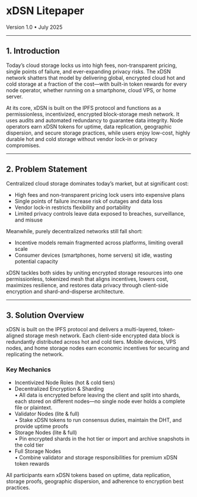 # xDSN Litepaper

Version 1.0 • July 2025

---

## 1. Introduction

Today’s cloud storage locks us into high fees, non-transparent pricing, single points of failure, and ever-expanding privacy risks. The xDSN network shatters that model by delivering global, encrypted cloud hot and cold storage at a fraction of the cost—with built-in token rewards for every node operator, whether running on a smartphone, cloud VPS, or home server.

At its core, xDSN is built on the IPFS protocol and functions as a permissionless, incentivized, encrypted block-storage mesh network. It uses audits and automated redundancy to guarantee data integrity. Node operators earn xDSN tokens for uptime, data replication, geographic dispersion, and secure storage practices, while users enjoy low-cost, highly durable hot and cold storage without vendor lock-in or privacy compromises.

---

## 2. Problem Statement

Centralized cloud storage dominates today’s market, but at significant cost:

- High fees and non-transparent pricing lock users into expensive plans
- Single points of failure increase risk of outages and data loss
- Vendor lock-in restricts flexibility and portability
- Limited privacy controls leave data exposed to breaches, surveillance, and misuse

Meanwhile, purely decentralized networks still fall short:

- Incentive models remain fragmented across platforms, limiting overall scale
- Consumer devices (smartphones, home servers) sit idle, wasting potential capacity

xDSN tackles both sides by uniting encrypted storage resources into one permissionless, tokenized mesh that aligns incentives, lowers cost, maximizes resilience, and restores data privacy through client-side encryption and shard-and-disperse architecture.

---

## 3. Solution Overview

xDSN is built on the IPFS protocol and delivers a multi-layered, token-aligned storage mesh network. Each client-side encrypted data block is redundantly distributed across hot and cold tiers. Mobile devices, VPS nodes, and home storage nodes earn economic incentives for securing and replicating the network.

### Key Mechanics

- Incentivized Node Roles (hot & cold tiers)
- Decentralized Encryption & Sharding  
  • All data is encrypted before leaving the client and split into shards, each stored on different nodes—no single node ever holds a complete file or plaintext.
- Validator Nodes (lite & full)  
  • Stake xDSN tokens to run consensus duties, maintain the DHT, and provide uptime proofs
- Storage Nodes (lite & full)  
  • Pin encrypted shards in the hot tier or import and archive snapshots in the cold tier
- Full Storage Nodes  
  • Combine validator and storage responsibilities for premium xDSN token rewards

All participants earn xDSN tokens based on uptime, data replication, storage proofs, geographic dispersion, and adherence to encryption best practices.
